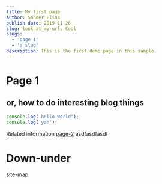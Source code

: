 ```yaml
---
title: My first page
author: Sander Elias
publish date: 2019-11-26
slug: look at_my-urls Cool
slugs:
  - 'page-1'
  - 'a slug'
description: This is the first demo page in this sample.
---
```


# Page 1

## or, how to do interesting blog things

```typescript
console.log('hello world');
console.log('yah');
```

Related information [page-2](/blog/page-2)
asdfasdfasdf

# Down-under

[site-map](/home)
